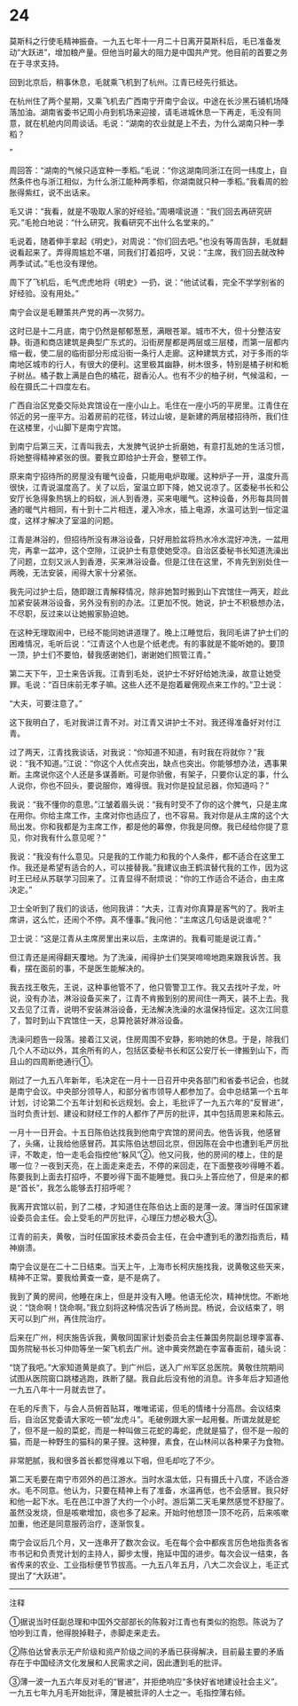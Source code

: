 # 24

莫斯科之行使毛精神振奋。一九五七年十一月二十日离开莫斯科后，毛已准备发动“大跃进”，增加粮产量。但他当时最大的阻力是中国共产党。他目前的首要之务在于寻求支持。

回到北京后，稍事休息，毛就乘飞机到了杭州。江青已经先行抵达。

在杭州住了两个星期，又乘飞机去广西南宁开南宁会议。中途在长沙黑石铺机场降落加油。湖南省委书记周小舟到机场来迎接，请毛进城休息一下再走，毛没有同意，就在机舱内同周谈话。毛说：“湖南的农业就是上不去，为什么湖南只种一季稻？

”

周回答：“湖南的气候只适宜种一季稻。”毛说：“你这湖南同浙江在同一纬度上，自然条件也与浙江相似，为什么浙江能种两季稻，你湖南就只种一季稻。”我看周的脸胀得紫红，说不出话来。

毛又讲：“我看，就是不吸取人家的好经验。”周嗫嚅说道：“我们回去再研究研究。”毛抢白地说：“什么研究，我看研究不出什么名堂来的。”

毛说着，随着伸手拿起《明史》，对周说：“你们回去吧。”也没有等周告辞，毛就翻说看起来了。弄得周尴尬不堪，同我们打着招呼，又说：“主席，我们回去就改种两季试试。”毛也没有理他。

周下了飞机后，毛气虎虎地将《明史》一扔，说：“他试试看，完全不学学别省的好经验。没有用处。”

南宁会议是毛鞭策共产党的再一次努力。

这时已是十二月底，南宁仍然是郁郁葱葱，满眼苍翠。城市不大，但十分整洁安静。街道和商店建筑是典型广东式的。沿街房屋都是两层或三层楼，而第一层都内缩一截，使二层的临街部分形成沿街一条行人走廊。这种建筑方式，对于多雨的华南地区城市的行人，有很大的便利。这里极其幽静，树木很多，特别是橘子树和栀子树丛。橘子数上满是白色的橘花，甜香沁人。也有不少的柚子树，气候温和，一般在摄氏二十四度左右。

广西自治区党委交际处宾馆设在一座小山上。毛住在一座小巧的平房里。江青住在邻近的另一座平方。沿着房前的花径，转过山坡，是新建的两层楼招待所，我们住在这楼里，小山脚下是南宁宾馆。

到南宁后第三天，江青叫我去，大发脾气说护士折磨她，有意打乱她的生活习惯，将她整得精神紧张的很。要我立即给护士开会，整顿工作。

原来南宁招待所的房屋没有暖气设备，只能用电炉取暖。这种炉子一开，温度升高很快，江青说温度高了。关了以后，室温立即下降，她又说凉了。区委秘书长和公安厅长急得象热锅上的蚂蚁，派人到香港，买来电暖气。这种设备，外形每具同普通的暖气片相同，有十到十二片相连，灌入冷水，插上电源，水温可达到一恒定温度，这样才解决了室温的问题。

江青是淋浴的，但招待所没有淋浴设备，只好用脸盆将热水冷水混好冲洗，一盆用完，再拿一盆冲，这个空隙，江说护士有意使她受凉。自治区委秘书长知道洗澡出了问题，立刻又派人到香港，买来淋浴设备。但是江住在这里，不肯先到别处住一两晚，无法安装，闹得大家十分紧张。

我先问过护士后，随即跟江青解释情况，除非她暂时搬到山下宾馆住一两天，趁此加紧安装淋浴设备，另外没有别的办法。江更加不悦。她说，护士不积极想办法，不尽职，反过来以让她搬家胁迫她。

在这种无理取闹中，已经不能同她讲道理了。晚上江睡觉后，我同毛讲了护士们的困难情况，毛听后说：“江青这个人也是个纸老虎。有的事就是不能听她的。要顶一顶，护士们不要怕，替我感谢她们，谢谢她们照管江青。”

第二天下午，卫士来告诉我。江青到毛处，说护士不好好给她洗澡，故意让她受罪。毛说：“百日床前无孝子嘛。这些人还不是抱着雇佣观点来工作的。”卫士说：

“大夫，可要注意了。”

这下我明白了，毛对我讲江青不对。对江青又讲护士不对。我还得准备好对付江青。

过了两天，江青找我谈话，对我说：“你知道不知道，有时我在将就你？”我说：“我不知道。”江说：“你这个人优点突出，缺点也突出。你能够想办法，遇事果断。主席说你这个人还是多谋善断。可是你骄傲，有架子，只要你认定的事，什么人说你，你也不回头，要说服你，难得很。我对你是投鼠忌器，你知道吗？”

我说：“我不懂你的意思。”江皱着眉头说：“我有时受不了你的这个脾气，只是主席在用你。你给主席工作，主席对你也适应了，也不容易。我对你是从主席的这个大局出发。你和我都是为主席工作，都是他的幕僚，你我是同僚。我已经给你提了意见，你对我有什么意见呢？”

我说：“我没有什么意见。只是我的工作能力和我的个人条件，都不适合在这里工作。我还是希望有适合的人，可以接替我。”我建议由王鹤滨替代我的工作，因为这时王已经从苏联学习回来了。江青显得不耐烦说：“你的工作适合不适合，由主席决定。”

卫士全听到了我们的谈话，他同我讲：“大夫，江青对你真算是客气的了。我听主席讲，这么忙，还闹个不停。真不懂事。”我问他：“主席这几句话是说谁呢？”

卫士说：“这是江青从主席房里出来以后，主席讲的。我看可能是说江青。”

但江青还是闹得翻天覆地。为了洗澡，闹得护士们哭哭啼啼地跑来跟我诉苦。我看，摆在面前的事，不是医生能解决的。

我去找王敬先，王说，这种事他管不了，他只管警卫工作。我又去找叶子龙，叶说，没有办法，淋浴设备买来了，江青不肯搬到别的房间住一两天，装不上去。我又去见了江青，说明不安装淋浴设备，无法解决洗澡的水温保持恒定。这次江同意了，暂时到山下宾馆住一天，总算抢装好淋浴设备。

洗澡问题告一段落。接着江又说，住房周围不安静，影响她的休息。于是，除我们几个人不动以外，其余所有的人，包括区委秘书长和区公安厅长一律搬到山下，而且山的四周断绝通行①。

刚过了一九五八年新年，毛决定在一月十一日召开中央各部门和省委书记会，也就是南宁会议。中央部分领导人，和部分省市领导人都参加了。会中总结第一个五年计划，讨论第二个五年计划和长远规划。会上，毛批评了一九五六年的“反冒进”，当时负责计划、建设和财经工作的人都作了严厉的批评，其中包括周恩来和陈云。

一月十一日开会。十五日陈伯达找我到他南宁宾馆的房间去。他告诉我，他感冒了，头痛，让我给他感冒药。其实陈伯达想回北京，但因陈在会中也遭到毛严厉批评，不敢走，怕一走毛会指控他“躲风”②。他又问我，他的房间的楼上，住的是哪一位？一夜到天亮，在上面走来走去，不停的来回走，在下面整夜吵得睡不着。陈要我到上面去打招呼，不要吵得下面不能睡觉。我口头上答应他了，但是来的都是“首长”，我怎么能够去打招呼呢？

我离开宾馆以前，到了二楼，才知道住在陈伯达上面的是薄一波。薄当时任国家建设委员会主任。会上受毛的严厉批评，心理压力想必极大③。

江青的前夫，黄敬，当时任国家技术委员会主任，在会中遭到毛的激烈指责后，精神崩溃。

南宁会议是在二十二日结束。当天上午，上海市长柯庆施找我，说黄敬这些天来，精神不正常。要我给黄查一查，是不是病了。

我到了黄的房间，他睡在床上，但是并没有入睡。他语无伦次，精神恍惚。不断地说：“饶命啊！饶命啊。”我立刻将这种情况告诉了杨尚昆。杨说，会议结束了，明天可以到广州，再住院治疗。

后来在广州，柯庆施告诉我，黄敬同国家计划委员会主任兼国务院副总理李富春、国务院秘书长习仲勋等坐一架飞机去广州。途中黄突然跪在李富春面前，磕头说：

“饶了我吧。”大家知道黄是疯了。到广州后，送入广州军区总医院。黄敬住院期间试图从医院窗口跳楼逃跑，跌断了腿。我自此后没有他的消息。许多年后才知道他一九五八年十一月就去世了。

在毛的斥责下，与会人员俯首贴耳，唯唯诺诺，但毛的情绪十分高昂。会议结束后，自治区党委请大家吃一顿“龙虎斗”。毛破例跟大家一起用餐。所谓龙就是蛇了，但不是一般的菜蛇，而是一种叫做三花蛇的毒蛇，虎就是猫了，但不是一般的猫，而是一种野生的猫科的果子狸。这种狸，素食，在山林间以各种果子为食物。

非常肥腻，我和很多首长都觉得难以下咽，但毛却吃了不少。

第二天毛要在南宁市郊外的邑江游水。当时水温太低，只有摄氏十八度，不适合游水。毛不同意。他认为，只要在精神上有了准备，水温再低，也不会感冒。我只好和他一起下水。毛在邑江中游了大约一个小时。游后第二天毛果然感觉不舒服了。虽然没发烧，但是咳嗽增加，痰也多了起来。开始时他想顶一顶不吃药，后来咳嗽加重，他还是同意服药治疗，逐渐恢复。

南宁会议后几个月，又一连串开了数次会议。毛在每个会中都疾言厉色地指责各省市书记和负责党计划的主持人，脚步太慢，拖延中国的进步。每次会议一结束，各省传来的农业、工业指标便节节拔高。一九五八年五月，八大二次会议上，毛正式提出了“大跃进”。

__________________________

注释

①据说当时任副总理和中国外交部部长的陈毅对江青也有类似的抱怨。陈说为了怕吵到江青，他得脱掉鞋子，赤脚走来走去。

②陈伯达曾表示无产阶级和资产阶级之间的矛盾已获得解决，目前最主要的矛盾存在于中国经济文化发展和人民需求之间，因此遭到毛的批评。

③薄一波一九五六年反对毛的“冒进”，并拒绝响应“多快好省地建设社会主义”。一九五七年九月毛开始批评，薄是被批评的人士之一。毛指控薄右倾。
